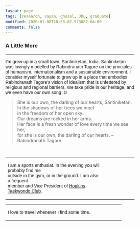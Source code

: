 ```yaml
---
layout: page
tags: [research, sayan, ghosal, Jhu, graduate]
modified: 2020-01-08T20:53:07.573882-04:00
comments: false
---
```

### A Little More

---

<p style="font-family:'Arial'"> I'm grew up in a small town, Santiniketan, India. Santiniketan was lovingly modelled by Rabindranath Tagore on the principles of humanism, internationalism and a sustainable environment. I consider myself fortunate to grow up in a place that embodies Rabindranath Tagore's vision of idealism that is unfettered by religious and regional barriers. We take pride in our heritage, and we even have our own song :D

<html>
<head>
<style>
blockquote {
  margin-left: 20px;
  border-left: 3px solid #eee;
}
</style>
</head>
<body>
<blockquote>
She is our own, the darling of our hearts, Santiniketan.<br>
In the shadows of her trees we meet<br>
in the freedom of her open sky.<br>
Our dreams are rocked in her arms.<br>
Her face is a fresh wonder of love every time we see her,<br>
for she is our own, the darling of our hearts. –  Rabindranath Tagore
</blockquote>
</body>
</html>
<br>
<html>

<head>
<meta name="viewport" content="width=device-width, initial-scale=1">
<style>
* {box-sizing: border-box}
.mySlides {display: none}
img {vertical-align: middle;}

/* Slideshow container */
.slideshow-container {
  max-width: 1000px;
  position: center;
  margin: auto;
}

/* Caption text */
.text {
  color: #111;
  font-size: 15px;
  padding: 8px 12px;
  position: bottom;
  bottom: 8px;
  width: 100%;
  text-align: center;
}

/* Number text (1/3 etc) */
.numbertext {
  color: #f2f2f2;
  font-size: 12px;
  padding: 8px 12px;
  position: absolute;
  top: 0;
}

/* The dots/bullets/indicators */
.dot {
  height: 0px;
  width: 0px;
  margin: 0 0px;
  background-color: #bbb;
  border-radius: 0%;
  display: inline-block;
  transition: background-color 0.6s ease;
}

.active {
  background-color: #717171;
}

/* Fading animation */
.fade {
  -webkit-animation-name: fade;
  -webkit-animation-duration: 1s;
  animation-name: fade;
  animation-duration: 1s;
}

@-webkit-keyframes fade {
  from {opacity: .4} 
  to {opacity: 1}
}

@keyframes fade {
  from {opacity: .4} 
  to {opacity: 1}
}

/* On smaller screens, decrease text size */
@media only screen and (max-width: 300px) {
  .text {font-size: 11px}
}
</style>
</head>
</html>

<table>
    <col width="75%">
    <col width="40%">
    <tr>
        <td valign="center"><p style="font-family:'Arial'">I am a sports enthusiat. In the evening you will probably find me<br> outside in the gym, or in the ground. I am also a frequent<br> member and Vice President of <a href="http://www.hopkinstkd.com/home/">Hopkins Taekwondo Club</a>.</td>
        <td>
<html>
<body>

<div class="slideshow-container" id="slideshow1">

  <div class="mySlides one">
    <img src="/images/snd.jpg" style="width:100%">
	<div class="text"><em>San Diego, 2019</em></div>

  </div>
  <div class="mySlides one">
    <img src="/images/sky.jpg" style="width:100%">
	<div class="text"><em>Canada, 2016</em></div>
  </div>
  <div class="mySlides one">
    <img src="/images/ice2.jpg" style="width:100%">
<div class="text"><em>Iceland, 2020</em></div>
  </div>
  <div style="text-align:center">
    <span class="dot"></span> 
    <span class="dot"></span> 
    <span class="dot"></span> 
  </div>
</div>
</body>
</html> 
</td>
</tr>
</table>

<table>
    <col width="75%">
    <col width="40%">
    <tr>
        <td valign="center"><p style="font-family:'Arial'"> I love to travel whenever I find some time.</td>
        <td>
<html>
<body>
<div class="slideshow-container" id="slideshow2">

  <div class="mySlides two">
    <img src="/images/yosemite_v2.jpg" style="width:100%">
<div class="text"><em>Yosemite, 2019</em></div>
  </div>

  <div class="mySlides twos">
    <img src="/images/ice.jpg" style="width:100%">
<div class="text"><em>Iceland, 2019</em></div>
  </div>

  <div class="mySlides two">
    <img src="/images/death_valley_v2.jpg" style="width:100%">
<div class="text"><em>Death Valley, 2019</em></div>
  </div>

  <div style="text-align:center">
    <span class="dot"></span> 
    <span class="dot"></span> 
    <span class="dot"></span> 
  </div>
</div>
</body>
</html> 
</td>
</tr>
</table>

<script>
var slideIndex = 0;
showSlides();

function showSlides() {
  var i;
  var slides = document.getElementsByClassName("mySlides", "Slides2", "Slides3");
  var dots = document.getElementsByClassName("dot", "tod", "odt");
  for (i = 0; i < slides.length; i++) {
    slides[i].style.display = "none";  
  }
  slideIndex++;
  if (slideIndex > slides.length) {slideIndex = 1}    
  for (i = 0; i < dots.length; i++) {
    dots[i].className = dots[i].className.replace(" active", "");
  }
  slides[slideIndex-1].style.display = "block";  
  dots[slideIndex-1].className += " active";
  setTimeout(showSlides, 2000); // Change image every 2 seconds
}
</script>


